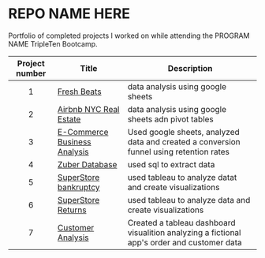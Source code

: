 
# REPO NAME HERE
Portfolio of completed projects I worked on while attending the PROGRAM NAME TripleTen Bootcamp.

| Project number | Title | Description |
| :-----------: | ----------- |----------- |
| 1 | [Fresh Beats](https://github.com/Benwego/TripleTen-Projects/tree/main/Fresh%20Beats) | data analysis using google sheets |
| 2 | [Airbnb NYC Real Estate](https://github.com/Benwego/TripleTen-Projects/tree/main/Airbnb%20NYC%20Real%20Estate) | data analysis using google sheets adn pivot tables |
| 3 | [E-Commerce Business Analysis](https://github.com/Benwego/TripleTen-Projects/tree/main/E-Commerce%20Business%20Analysis) | Used google sheets, analyzed data and created a conversion funnel using retention rates|
| 4 | [Zuber Database](https://github.com/Benwego/TripleTen-Projects/tree/main/Zuber%20Database) | used sql to extract data |
| 5 | [SuperStore bankruptcy](https://github.com/Benwego/TripleTen-Projects/tree/main/SuperStore%20bankruptcy) | used tableau to analyze datat and create visualizations|
| 6 | [SuperStore Returns](https://github.com/Benwego/TripleTen-Projects/tree/main/SuperStore%20returns) | used tableau to analyze data and create visualizations|
| 7 | [Customer Analysis]() | Created a tableau dashboard visualition analyzing a fictional app's order and customer data |


